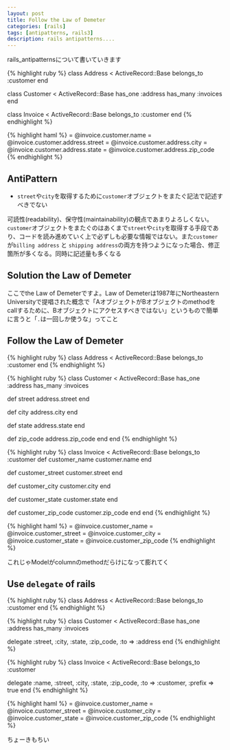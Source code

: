 ```yaml
---
layout: post
title: Follow the Law of Demeter
categories: [rails]
tags: [antipatterns, rails3]
description: rails antipatterns....
---
```


rails_antipatternsについて書いていきます

{% highlight ruby %}
class Address < ActiveRecord::Base
  belongs_to :customer
end

class Customer < ActiveRecord::Base
  has_one :address
  has_many :invoices
end

class Invoice < ActiveRecord::Base
  belongs_to :customer
end
{% endhighlight %}

{% highlight haml %}
= @invoice.customer.name
= @invoice.customer.address.street
= @invoice.customer.address.city
= @invoice.customer.address.state
= @invoice.customer.address.zip_code
{% endhighlight %}

## AntiPattern

* `street`や`city`を取得するために`customer`オブジェクトをまたぐ記法で記述すべきでない

可読性(readability)、保守性(maintainability)の観点であまりよろしくない。`customer`オブジェクトをまたぐのはあくまで`street`や`city`を取得する手段であり、コードを読み進めていく上で必ずしも必要な情報ではない。また`customer`が`billing address` と `shipping address`の両方を持つようになった場合、修正箇所が多くなる。同時に記述量も多くなる

## Solution the Law of Demeter

  ここでthe Law of Demeterですよ。Law of Demeterは1987年にNortheastern Universityで提唱された概念で「AオブジェクトがBオブジェクトのmethodをcallするために、Bオブジェクトにアクセスすべきではない」というもので簡単に言うと「`.`は一回しか使うな」ってこと

## Follow the Law of Demeter

{% highlight ruby %}
class Address < ActiveRecord::Base
  belongs_to :customer
end
{% endhighlight %}

{% highlight ruby %}
class Customer < ActiveRecord::Base has_one :address
  has_many :invoices

  def street
    address.street
  end

  def city
    address.city
  end

  def state
    address.state
  end

  def zip_code
    address.zip_code
  end
end
{% endhighlight %}

{% highlight ruby %}
class Invoice < ActiveRecord::Base belongs_to :customer
  def customer_name
    customer.name
  end

  def customer_street
    customer.street
  end

  def customer_city
    customer.city
  end

  def customer_state
    customer.state
  end

  def customer_zip_code
    customer.zip_code
  end
end
{% endhighlight %}

{% highlight haml %}
= @invoice.customer_name
= @invoice.customer_street
= @invoice.customer_city
= @invoice.customer_state
= @invoice.customer_zip_code
{% endhighlight %}

これじゃModelがcolumnのmethodだらけになって膨れてく

## Use  `delegate` of rails

{% highlight ruby %}
class Address < ActiveRecord::Base
  belongs_to :customer
end
{% endhighlight %}

{% highlight ruby %}
class Customer < ActiveRecord::Base
  has_one :address
  has_many :invoices

  delegate :street, :city, :state, :zip_code, :to => :address
end
{% endhighlight %}

{% highlight ruby %}
class Invoice < ActiveRecord::Base
  belongs_to :customer

  delegate :name,
           :street,
           :city,
           :state,
           :zip_code,
           :to => :customer, :prefix => true
end
{% endhighlight %}

{% highlight haml %}
= @invoice.customer_name
= @invoice.customer_street
= @invoice.customer_city
= @invoice.customer_state
= @invoice.customer_zip_code
{% endhighlight %}

ちょーきもちい

